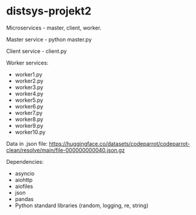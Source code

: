 # distsys-projekt2
Microservices - master, client, worker.

Master service - python master.py

Client service - client.py

Worker services: 
- worker1.py
- worker2.py
- worker3.py
- worker4.py
- worker5.py
- worker6.py
- worker7.py
- worker8.py
- worker9.py
- worker10.py

Data in .json file: https://huggingface.co/datasets/codeparrot/codeparrot-clean/resolve/main/file-000000000040.json.gz

Dependencies:
- asyncio 
- aiohttp 
- aiofiles
- json
- pandas 
- Python standard libraries (random, logging, re, string)